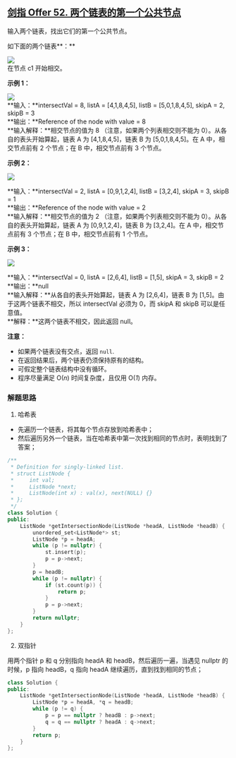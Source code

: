 ## [剑指 Offer 52. 两个链表的第一个公共节点](https://leetcode.cn/problems/liang-ge-lian-biao-de-di-yi-ge-gong-gong-jie-dian-lcof/)

输入两个链表，找出它们的第一个公共节点。

如下面的两个链表**：**

[![](https://assets.leetcode-cn.com/aliyun-lc-upload/uploads/2018/12/14/160_statement.png)](https://assets.leetcode-cn.com/aliyun-lc-upload/uploads/2018/12/14/160_statement.png)  
在节点 c1 开始相交。

**示例 1：**

[![](https://assets.leetcode-cn.com/aliyun-lc-upload/uploads/2018/12/14/160_example_1.png)](https://assets.leetcode.com/uploads/2018/12/13/160_example_1.png)  
**输入：**intersectVal = 8, listA = [4,1,8,4,5], listB = [5,0,1,8,4,5], skipA = 2, skipB = 3  
**输出：**Reference of the node with value = 8  
**输入解释：**相交节点的值为 8 （注意，如果两个列表相交则不能为 0）。从各自的表头开始算起，链表 A 为 [4,1,8,4,5]，链表 B 为 [5,0,1,8,4,5]。在 A 中，相交节点前有 2 个节点；在 B 中，相交节点前有 3 个节点。

**示例 2：**

[![](https://assets.leetcode-cn.com/aliyun-lc-upload/uploads/2018/12/14/160_example_2.png)](https://assets.leetcode.com/uploads/2018/12/13/160_example_2.png)

**输入：**intersectVal = 2, listA = [0,9,1,2,4], listB = [3,2,4], skipA = 3, skipB = 1  
**输出：**Reference of the node with value = 2  
**输入解释：**相交节点的值为 2 （注意，如果两个列表相交则不能为 0）。从各自的表头开始算起，链表 A 为 [0,9,1,2,4]，链表 B 为 [3,2,4]。在 A 中，相交节点前有 3 个节点；在 B 中，相交节点前有 1 个节点。

**示例 3：**

[![](https://assets.leetcode-cn.com/aliyun-lc-upload/uploads/2018/12/14/160_example_3.png)](https://assets.leetcode.com/uploads/2018/12/13/160_example_3.png)

**输入：**intersectVal = 0, listA = [2,6,4], listB = [1,5], skipA = 3, skipB = 2  
**输出：**null  
**输入解释：**从各自的表头开始算起，链表 A 为 [2,6,4]，链表 B 为 [1,5]。由于这两个链表不相交，所以 intersectVal 必须为 0，而 skipA 和 skipB 可以是任意值。  
**解释：**这两个链表不相交，因此返回 null。

**注意：**

- 如果两个链表没有交点，返回 `null`.
- 在返回结果后，两个链表仍须保持原有的结构。
- 可假定整个链表结构中没有循环。
- 程序尽量满足 O(_n_) 时间复杂度，且仅用 O(_1_) 内存。

### 解题思路

1. 哈希表

- 先遍历一个链表，将其每个节点存放到哈希表中；
- 然后遍历另外一个链表，当在哈希表中第一次找到相同的节点时，表明找到了答案；

```cpp
/**
 * Definition for singly-linked list.
 * struct ListNode {
 *     int val;
 *     ListNode *next;
 *     ListNode(int x) : val(x), next(NULL) {}
 * };
 */
class Solution {
public:
    ListNode *getIntersectionNode(ListNode *headA, ListNode *headB) {
        unordered_set<ListNode*> st;
        ListNode *p = headA;
        while (p != nullptr) {
            st.insert(p);
            p = p->next;
        }
        p = headB;
        while (p != nullptr) {
            if (st.count(p)) {
                return p;
            }
            p = p->next;
        }
        return nullptr;
    }
};
```

2. 双指针

用两个指针 p 和 q 分别指向 headA 和 headB，然后遍历一遍，当遇见 nullptr 的时候，p 指向 headB，q 指向 headA 继续遍历，直到找到相同的节点；

```cpp
class Solution {
public:
    ListNode *getIntersectionNode(ListNode *headA, ListNode *headB) {
        ListNode *p = headA, *q = headB;
        while (p != q) {
            p = p == nullptr ? headB : p->next;
            q = q == nullptr ? headA : q->next;
        }
        return p;
    }
};
```
